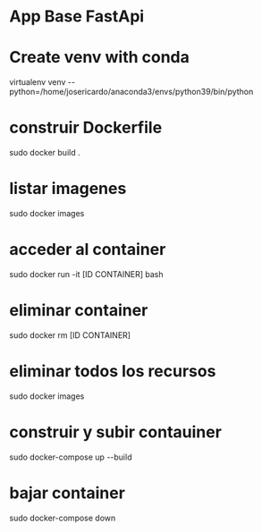 # App Base FastApi

# Create venv with conda
virtualenv venv --python=/home/josericardo/anaconda3/envs/python39/bin/python 

# construir Dockerfile 
sudo docker build .

# listar imagenes
sudo docker images

# acceder al container

sudo docker run -it [ID CONTAINER] bash


# eliminar container
sudo docker rm [ID CONTAINER]


# eliminar todos los recursos
sudo docker images

# construir y subir contauiner
sudo docker-compose up --build

# bajar container
sudo docker-compose down
